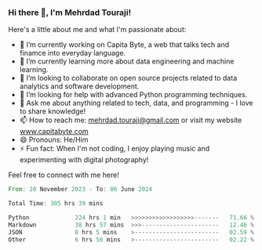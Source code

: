 ### Hi there 👋, I'm Mehrdad Touraji!


Here's a little about me and what I'm passionate about:

- 🔭 I’m currently working on Capita Byte, a web that talks tech and finamce into everyday language.
- 🌱 I’m currently learning more about data engineering and machine learning.
- 👯 I’m looking to collaborate on open source projects related to data analytics and software development.
- 🤔 I’m looking for help with advanced Python programming techniques.
- 💬 Ask me about anything related to tech, data, and programming - I love to share knowledge!
- 📫 How to reach me: mehrdad.touraji@gmail.com or visit my website www.capitabyte.com
- 😄 Pronouns: He/Him
- ⚡ Fun fact: When I'm not coding, I enjoy playing music and experimenting with digital photography!

Feel free to connect with me here!


<!--START_SECTION:waka-->

```rust
From: 20 November 2023 - To: 06 June 2024

Total Time: 305 hrs 39 mins

Python             224 hrs 1 min   >>>>>>>>>>>>>>>>>>-------   71.66 %
Markdown           38 hrs 57 mins  >>>----------------------   12.46 %
JSON               8 hrs 5 mins    >------------------------   02.59 %
Other              6 hrs 56 mins   >------------------------   02.22 %
```

<!--END_SECTION:waka-->
